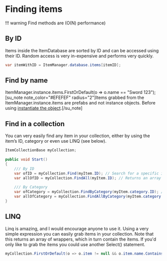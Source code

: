 # Finding items

!!! warning
	Find methods are (O(N) performance)

## By ID

Items inside the ItemDatabase are sorted by ID and can be accessed using their ID. Random access is very in-expensive and performs very quickly.

```csharp
var itemWithID = ItemManager.database.items[itemID];
```

## Find by name

ItemManager.instance.items.FirstOrDefault(o => o.name == "Sword 123"); [su_note note_color="#EFEFEF" radius="2"]Items grabbed from the ItemManager.instance.items are prefabs and not instance objects. Before using  [instantiate the object](http://docs.unity3d.com/ScriptReference/Object.Instantiate.html).[/su_note]

## Find in a collection

You can very easily find any item in your collection, either by using the item’s ID, category or even use LINQ (see below).

```csharp
ItemCollectionBase myCollection;
 
public void Start()
{
    /// By ID
    var ofID = myCollection.Find(myItem.ID); // Search for a specific item, returns first object found, or null if none found.
    var allOfID = myCollection.FindAll(myItem.ID); // Returns an array of all items found.
    
    /// By Category
    var ofCategory = myCollection.FindByCategory(myItem.category.ID); // Find first item of a certain category.
    var allOfCategory = myCollection.FindAllByCategory(myItem.category.ID); // Find all items of a certain category.
}
```

## LINQ

Linq is amazing, and I would encourage anyone to use it. Using a very simple expression you can easily grab items in your collection. Note that this returns an array of wrappers, which in turn contain the items. If you'd only like to grab the items you could use another Select() statement.

```csharp
myCollection.FirstOrDefault(o => o.item != null && o.item.name.Contains("sword"));
```